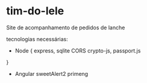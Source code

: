 # tim-do-lele
Site de acompanhamento de pedidos de lanche

tecnologias necessárias:
- Node {
    express, 
    sqlite
    CORS
    crypto-js,
    passport.js
    
}
- Angular 
sweetAlert2
primeng
